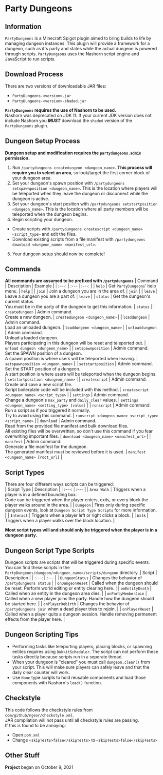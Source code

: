 # Party Dungeons

## Information
`PartyDungeons` is a Minecraft Spigot plugin aimed to bring builds to life by managing dungeon instances.
This plugin will provide a framework for a dungeon, such as it's party and states while the actual dungeon is
powered through scripts.
`PartyDungeons` uses the Nashorn script engine and JavaScript to run scripts.

## Download Process
There are two versions of downloadable JAR files:
- `PartyDungeons-<version>.jar`
- `PartyDungeons-<version>-shaded.jar`

**`PartyDungeons` requires the use of Nashorn to be used.**<br>
Nashorn was deprecated on JDK 11. If your current JDK version does not include Nashorn you ***MUST*** download the
`shaded` version of the `PartyDungeons` plugin.

## Dungeon Setup Process
**Dungeon setup and modification requires the `partydungeons.admin` permission.**
1. Run `/partydungeons createdungeon <dungeon_name>`. **This process will require you to select an area**,
so look/target the first corner block of your dungeon area.
2. Set your dungeon's spawn position with `/partydungeons setspawnposition <dungeon_name>`. This is the location where
players will be teleported when they leave the dungeon or disconnect while the dungeon is active.
3. Set your dungeon's start position with `/partydungeons setstartposition <dungeon_name>`. This is the location where
all party members will be teleported when the dungeon begins.
4. Begin scripting your dungeon.
  - Create scripts with `/partydungeons createscript <dungeon_name> <script_type>` and edit the files.
  - Download existing scripts from a file manifest with `/partydungeons download <dungeon_name> <manifest_url>`.
5. Your dungeon setup should now be complete!

## Commands
**All commands are assumed to be prefixed with `/partydungeons`**
| Command | Description | Example |
| :---: | :--- | :---: |
| `help` | Get `PartyDungeons`' help menu. | `help` |
| `join` | Join a dungeon you are in the area of. | `join` |
| `leave` | Leave a dungeon you are a part of. | `leave` |
| `status` | Get the dungeon's current status.<br>You must be in the party of the dungeon to get this information. | `status` |
| `createdungeon` | Admin command.<br>Create a new dungeon. | `createdungeon <dungeon_name>` |
| `loaddungeon` | Admin command.<br>Load an unloaded dungeon. | `loaddungeon <dungeon_name>` |
| `unloaddungeon` | Admin command.<br>Unload a loaded dungeon.<br>Players participating in this dungeon will be reset and teleported out. | `unload dungeon <dungeon_name>` |
| `setspawnposition` | Admin command.<br>Set the SPAWN position of a dungeon.<br>A spawn position is where users will be teleported when leaving. | `setspawnposition <dungeon_name>` |
| `setstartposition` | Admin command.<br>Set the START position of a dungeon.<br>A start position is where users will be teleported when the dungeon begins. | `setstartposition <dungeon_name>` |
| `createscript` | Admin command.<br>Create and save a new script file.<br>Script boilerplate code will be included with this method. | `createscript <dungeon_name> <script_type>` |
| `settings` | Admin command.<br>Change a dungeon's `max_party` and `daily_clear` values. | `settings <dungeon_name> <setting_type> [value]` |
| `runscript` | Admin command.<br>Run a script as if you triggered it normally.<br>Try to avoid using this command. | `runscript <dungeon_name> <script_type> <script_name>` |
| `download` | Admin command.<br>Read from the provided file manifest and bulk download files.<br>All existing files will be overwritten, so don't use this command if you fear overwriting important files. | `download <dungeon_name> <manifest_url>` |
| `manifest` | Admin command.<br>Generate a file manifest for the dungeon.<br>The generated manifest must be reviewed before it is used. | `manifest <dungeon_name> [root_url]` |

## Script Types
There are four different ways scripts can be triggered:<br>
| Script Type | Description |
| :---: | :--- |
| `Area Walk` | Triggers when a player is in a defined bounding box.<br>Code can be triggered when the player enters, exits, or every block the player walks around in the area. |
| `Dungeon` | Fires only during specific dungeon events, look at `Dungeon Script Type Scripts` for more information. |
| `Interact` | Triggers when a player left or right clicks a block. |
| `Walk` | Triggers when a player walks over the block location. |

**Most script types will and should only be triggered when the player is in a dungeon party.**

## Dungeon Script Type Scripts
Dungeon scripts are scripts that will be triggered during specific events.<br>
You can find these scripts in the `PartyDungeons/dungeon/<dungeon_name>/scripts/dungeon` directory.
| Script | Description |
| :---: | :--- |
| `DungeonStatus` | Changes the behavior of `/partydungeons status` |
| `onDungeonReset` | Called when the dungeon should be reset. Perform world editing or entity clearing here. |
| `onEntityDeath` | Called when an entity in the dungeon area dies. |
| `onPartyMemberJoin` | Called when a new player joins the party. Handle how the dungeon should be started here. |
| `onPlayerRebirth` | Changes the behavior of `/partydungeons join` when a dead player tries to rejoin. |
| `onPlayerReset` | Called when a player quits a dungeon session. Handle removing permanent effects from the player here. |

## Dungeon Scripting Tips
- Performing tasks like teleporting players, placing blocks, or spawning entites requires using `BukkitScheduler`. The script can not perform these tasks directly because scripts run in a seperate thread.
- When your dungeon is "cleared" you must call `dungeon.clear()` from your script. This will make sure players can safely leave and that the daily clear counter will work.
- Use `None` type scripts to hold reusable components and load those components with Nashorn's `load()` function.

## Checkstyle
This code follows the checkstyle rules from `com/github/ngeor/checkstyle.xml`.<br>
JAR compliation will not pass until all checkstyle rules are passing.<br>
If this is found to be annoying:
- Open `pom.xml`
- Change `<skipTests>false</skipTests>` to `<skipTests>false</skipTests>`

## Other Stuff
**Project** began on October 9, 2021<br>
